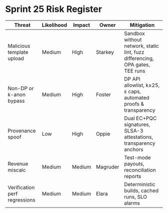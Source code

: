 # Sprint 25 Risk Register

| Threat | Likelihood | Impact | Owner | Mitigation |
| --- | --- | --- | --- | --- |
| Malicious template upload | Medium | High | Starkey | Sandbox without network, static lint, fuzz differencing, OPA gates, TEE runs |
| Non-DP or k-anon bypass | Medium | High | Foster | DP API allowlist, k≥25, ε caps, automated proofs & transparency |
| Provenance spoof | Low | High | Oppie | Dual EC+PQC signatures, SLSA-3 attestations, transparency anchors |
| Revenue miscalc | Medium | Medium | Magruder | Test-mode payouts, reconciliation reports |
| Verification perf regressions | Medium | Medium | Elara | Deterministic builds, cached runs, SLO alarms |
